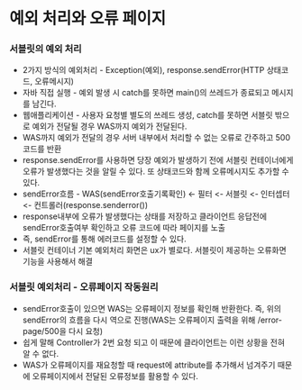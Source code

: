# 예외 처리와 오류 페이지
### 서블릿의 예외 처리
+ 2가지 방식의 예외처리 - Exception(예외), response.sendError(HTTP 상태코드, 오류메시지)
+ 자바 직접 실행 - 예외 발생 시 catch를 못하면 main()의 쓰레드가 종료되고 메시지를 남긴다.
+ 웹애플리케이션 - 사용자 요청별 별도의 쓰레드 생성, catch를 못하면 서블릿 밖으로 예외가 전달될 경우 WAS까지 예외가 전달된다.
+ WAS까지 예외가 전달의 경우 서버 내부에서 처리할 수 없는 오류로 간주하고 500코드를 반환
+ response.sendError를 사용하면 당장 예외가 발생하기 전에 서블릿 컨테이너에게 오류가 발생했다는 것을 알릴 수 있다. 또 상태코드와 함께 오류메시지도 추가할 수 있다.
+ sendError흐름 - WAS(sendError호출기록확인) <- 필터 <- 서블릿 <- 인터셉터 <- 컨트롤러(response.senderror())
+ response내부에 오류가 발생했다는 상태를 저장하고 클라이언트 응답전에 sendError호출여부 확인하고 오류 코드에 따라 페이지를 노출
+ 즉, sendError를 통해 에러코드를 설정할 수 있다.
+ 서블릿 컨테이너 기본 예외처리 화면은 ux가 별로다. 서블릿이 제공하는 오류화면 기능을 사용해서 해결

### 서블릿 예외처리 - 오류페이지 작동원리
+ sendError호출이 있으면 WAS는 오류페이지 정보를 확인해 반환한다. 즉, 위의 sendError의 흐름을 다시 역으로 진행(WAS는 오류페이지 출력을 위해 /error-page/500을 다시 요청)
+ 쉽게 말해 Controller가 2번 요청 되고 이 때문에 클라이언트는 이런 상황을 전혀 알 수 없다.
+ WAS가 오류페이지를 재요청할 때 request에 attribute를 추가해서 넘겨주기 때문에 오류페이지에서 전달된 오류정보를 활용할 수 있다.

